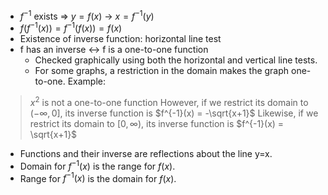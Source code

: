 - $f^{-1}$ exists => $y = f(x)$ -> $x = f^{-1}(y)$
- $f(f^{-1}(x)) = f^{-1}(f(x)) = f(x)$
- Existence of inverse function: horizontal line test
- f has an inverse ↔︎ f is a one-to-one function
	- Checked graphically using both the horizontal and vertical line tests.
	- For some graphs, a restriction in the domain makes the graph one-to-one.
Example:
> $x^2$ is not a one-to-one function
> However, if we restrict its domain to $(-∞, 0]$, its inverse function is $f^{-1}(x) = -\sqrt{x+1}$ 
> Likewise, if we restrict its domain to $[0, ∞)$, its inverse function is $f^{-1}(x) = \sqrt{x+1}$ 
- Functions and their inverse are reflections about the line y=x.
- Domain for $f^{-1}(x)$ is the range for $f(x)$.
- Range for $f^{-1}(x)$ is the domain for $f(x)$.
